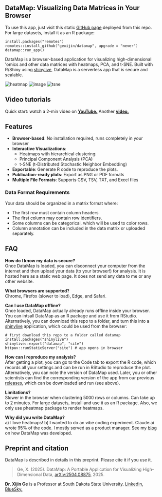 ## DataMap: Visualizing Data Matrices in Your Browser

To use this app, just visit this static [GitHub page](https://gexijin.github.io/datamap/) deployed from this repo. For large datasets, install it as an R package: 
```{R}
install.packages("remotes")
remotes::install_github("gexijin/datamap", upgrade = "never")
datamap::run_app()
```

DataMap is a browser-based application for visualizing high-dimensional 'omics and other data matrices with heatmaps, PCA, and t-SNE. Built with R/Shiny using [shinylive](https://posit-dev.github.io/r-shinylive/), DataMap is a serverless app that is secure and scalable. 

![heatmap](https://github.com/user-attachments/assets/b649808a-d8d3-4a84-94ed-bec42a9b8f81)
![image](https://github.com/user-attachments/assets/cbdaaa45-e681-4cbd-b8ef-500b0c4b0b8a)
![tsne](https://github.com/user-attachments/assets/e732c12b-d042-475a-baaf-3424232f63ce)

## Video tutorials

Quick start: watch a 2-min video on [**YouTube.**](https://youtu.be/9G508BxzjBk) Another [ **video.**](https://www.youtube.com/watch?v=a4ioAVTcCoo)

## Features

- **Browser-based**: No installation required, runs completely in your browser
- **Interactive Visualizations**: 
  - Heatmaps with hierarchical clustering
  - Principal Component Analysis (PCA)
  - t-SNE (t-Distributed Stochastic Neighbor Embedding)
- **Exportable**: Generate R code to reproduce the plots.
- **Publication-ready plots**: Export as PNG or PDF formats
- **Multiple File Formats**: Supports CSV, TSV, TXT, and Excel files

### Data Format Requirements

Your data should be organized in a matrix format where:
- The first row must contain column headers
- The first column may contain row identifiers.
- Some columns can be categorical, which will be used to color rows.
- Column annotation can be included in the data matrix or uploaded separately.

## FAQ

**How do I know my data is secure?**  
Once DataMap is loaded, you can disconnect your computer from the internet and then upload your data (to your browser!) for analysis. It is hosted here as a static web page. It does not send any data to me or any other website.

**What browsers are supported?**  
Chrome, Firefox (slower to load), Edge, and Safari.

**Can I use DataMap offline?**  
Once loaded, DataMap actually already runs offline inside your browser. You can intsall DataMap as an R package and use it from RStudio. Alternatively, you can download this repo to a folder, and turn this into a [shinylive](https://posit-dev.github.io/r-shinylive/) application, which could be used from the browser:
```{R}
# first download this repo to a folder called datamap
install.packages("shinylive")
shinylive::export("datamap", "site")
httpuv::runStaticServer("site") # app opens in browser
```

**How can I reproduce my analysis?**  
After getting a plot, you can go to the Code tab to export the R code, which records all your settings and can be run in RStudio to reproduce the plot. Alternatively, you can note the version of DataMap used. Later, you or other scientists can find the corresponding version of the app from our previous [releases](https://github.com/gexijin/datamap/releases), which can be downloaded and run (see above).

**Limitations?**  
Slower in the browser when clustering 5000 rows or columns. Can take up to 2 minutes. For large datasets, install and use it as an R package. Also, we only use pheatmap package to render heatmaps. 

**Why did you write DataMap?**  
a) I love heatmaps! b) I wanted to do an vibe coding experiment. Claude.ai wrote 95% of the code. I mostly served as a product manager. See my [blog](https://www.ge-lab.org/2025/04/21/extreme-vibe-coding-the-making-of-datamap/) on how DataMap was developed.

## Preprint and citation
DataMap is described in details in this preprint. Please cite it if you use it.
> Ge, X. (2025). DataMap: A Portable Application for Visualizing High-Dimensional Data,	[arXiv:2504.08875](https://arxiv.org/abs/2504.08875), 2025.

**Dr. Xijin Ge** is a Professor at South Dakota State University. [LinkedIn](https://www.linkedin.com/in/steven-ge-ab016947/), [BlueSky.](https://bsky.app/profile/stevenge.bsky.social)

